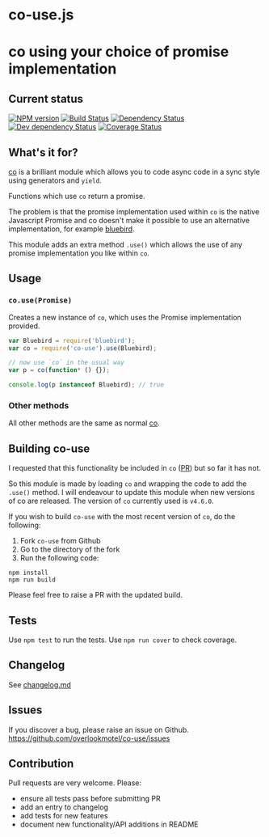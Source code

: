 # co-use.js

# co using your choice of promise implementation

## Current status

[![NPM version](https://img.shields.io/npm/v/co-use.svg)](https://www.npmjs.com/package/co-use)
[![Build Status](https://img.shields.io/travis/overlookmotel/co-use/master.svg)](http://travis-ci.org/overlookmotel/co-use)
[![Dependency Status](https://img.shields.io/david/overlookmotel/co-use.svg)](https://david-dm.org/overlookmotel/co-use)
[![Dev dependency Status](https://img.shields.io/david/dev/overlookmotel/co-use.svg)](https://david-dm.org/overlookmotel/co-use)
[![Coverage Status](https://img.shields.io/coveralls/overlookmotel/co-use/master.svg)](https://coveralls.io/r/overlookmotel/co-use)

## What's it for?

[co](https://www.npmjs.com/package/co) is a brilliant module which allows you to code async code in a sync style using generators and `yield`.

Functions which use `co` return a promise.

The problem is that the promise implementation used within `co` is the native Javascript Promise and co doesn't make it possible to use an alternative implementation, for example [bluebird](https://www.npmjs.com/package/bluebird).

This module adds an extra method `.use()` which allows the use of any promise implementation you like within `co`.

## Usage

### `co.use(Promise)`

Creates a new instance of `co`, which uses the Promise implementation provided.

```js
var Bluebird = require('bluebird');
var co = require('co-use').use(Bluebird);

// now use `co` in the usual way
var p = co(function* () {});

console.log(p instanceof Bluebird); // true
```

### Other methods

All other methods are the same as normal [co](https://www.npmjs.com/package/co).

## Building co-use

I requested that this functionality be included in `co` ([PR](https://github.com/tj/co/pull/226)) but so far it has not.

So this module is made by loading `co` and wrapping the code to add the `.use()` method. I will endeavour to update this module when new versions of co are released. The version of `co` currently used is `v4.6.0`.

If you wish to build `co-use` with the most recent version of `co`, do the following:

1. Fork `co-use` from Github
2. Go to the directory of the fork
3. Run the following code:

```
npm install
npm run build
```

Please feel free to raise a PR with the updated build.

## Tests

Use `npm test` to run the tests. Use `npm run cover` to check coverage.

## Changelog

See [changelog.md](https://github.com/overlookmotel/co-use/blob/master/changelog.md)

## Issues

If you discover a bug, please raise an issue on Github. https://github.com/overlookmotel/co-use/issues

## Contribution

Pull requests are very welcome. Please:

* ensure all tests pass before submitting PR
* add an entry to changelog
* add tests for new features
* document new functionality/API additions in README
